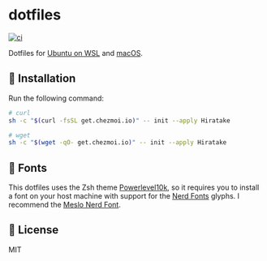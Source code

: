 # dotfiles

[![ci](https://github.com/Hiratake/dotfiles/actions/workflows/ci.yaml/badge.svg)](https://github.com/Hiratake/dotfiles/actions/workflows/ci.yaml)

Dotfiles for [Ubuntu on WSL](https://ubuntu.com/desktop/wsl) and [macOS](https://www.apple.com/macos/).

## 🚀 Installation

Run the following command:

```sh
# curl
sh -c "$(curl -fsSL get.chezmoi.io)" -- init --apply Hiratake

# wget
sh -c "$(wget -qO- get.chezmoi.io)" -- init --apply Hiratake
```

## 🔡 Fonts

This dotfiles uses the Zsh theme [Powerlevel10k](https://github.com/romkatv/powerlevel10k), so it requires you to install a font on your host machine with support for the [Nerd Fonts](https://github.com/ryanoasis/nerd-fonts) glyphs. I recommend the [Meslo Nerd Font](https://github.com/romkatv/powerlevel10k#fonts).

## 📃 License

MIT
